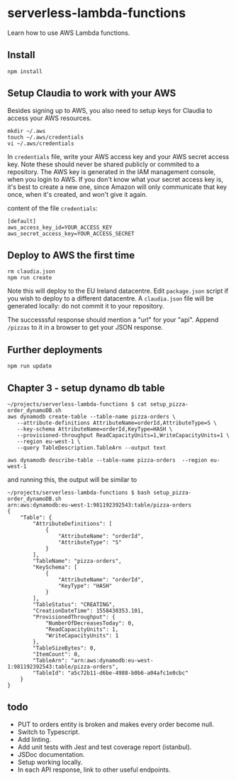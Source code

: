 # serverless-lambda-functions
Learn how to use AWS Lambda functions.

## Install
```
npm install
```

## Setup Claudia to work with your AWS
Besides signing up to AWS, you also need to setup keys for Claudia to access your AWS resources.

```
mkdir ~/.aws
touch ~/.aws/credentials
vi ~/.aws/credentials
```

In `credentials` file, write your AWS access key and your AWS secret access key. Note these should never be shared publicly or commited to a repository. The AWS key is generated in the IAM management console, when you login to AWS. If you don't know what your secret access key is, it's best to create a new one, since Amazon will only communicate that key once, when it's created, and won't give it again.

content of  the file `credentials`:
```
[default]
aws_access_key_id=YOUR_ACCESS_KEY
aws_secret_access_key=YOUR_ACCESS_SECRET
```

## Deploy to AWS the first time
```
rm claudia.json
npm run create
```

Note this will deploy to the EU Ireland datacentre. Edit `package.json` script if you wish to deploy to a different datacentre. A `claudia.json` file will be generated locally: do not commit it to your repository.

The successsful response should mention a "url" for your "api". Append `/pizzas` to it in a browser to get your JSON response.

## Further deployments
```
npm run update
```

## Chapter 3 - setup dynamo db table


```
~/projects/serverless-lambda-functions $ cat setup_pizza-order_dynamoDB.sh
aws dynamodb create-table --table-name pizza-orders \
   --attribute-definitions AttributeName=orderId,AttributeType=S \
   --key-schema AttributeName=orderId,KeyType=HASH \
   --provisioned-throughput ReadCapacityUnits=1,WriteCapacityUnits=1 \
   --region eu-west-1 \
   --query TableDescription.TableArn --output text

aws dynamodb describe-table --table-name pizza-orders  --region eu-west-1
```

and running this, the output will be similar to
```
~/projects/serverless-lambda-functions $ bash setup_pizza-order_dynamoDB.sh
arn:aws:dynamodb:eu-west-1:981192392543:table/pizza-orders
{
    "Table": {
        "AttributeDefinitions": [
            {
                "AttributeName": "orderId",
                "AttributeType": "S"
            }
        ],
        "TableName": "pizza-orders",
        "KeySchema": [
            {
                "AttributeName": "orderId",
                "KeyType": "HASH"
            }
        ],
        "TableStatus": "CREATING",
        "CreationDateTime": 1558430353.101,
        "ProvisionedThroughput": {
            "NumberOfDecreasesToday": 0,
            "ReadCapacityUnits": 1,
            "WriteCapacityUnits": 1
        },
        "TableSizeBytes": 0,
        "ItemCount": 0,
        "TableArn": "arn:aws:dynamodb:eu-west-1:981192392543:table/pizza-orders",
        "TableId": "a5c72b11-d6be-4988-b0b6-a04afc1e0cbc"
    }
}
```

## todo
- PUT to orders entity is broken and makes every order become null.
- Switch to Typescript.
- Add linting.
- Add unit tests with Jest and test coverage report (istanbul).
- JSDoc documentation.
- Setup working locally.
- In each API response, link to other useful endpoints.
